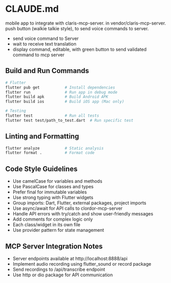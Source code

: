 # CLAUDE.md

mobile app to integrate with claris-mcp-server. in vendor/claris-mcp-server.
push button (walkie talkie style), to send voice commands to server.
  - send voice command to Server
  - wait to receive text translation
  - display command, editable, with green button to send validated command to mcp server



## Build and Run Commands
```bash
# Flutter
flutter pub get           # Install dependencies
flutter run               # Run app in debug mode
flutter build apk         # Build Android APK
flutter build ios         # Build iOS app (Mac only)

# Testing
flutter test              # Run all tests
flutter test test/path_to_test.dart  # Run specific test
```

## Linting and Formatting
```bash
flutter analyze           # Static analysis
flutter format .          # Format code
```

## Code Style Guidelines
- Use camelCase for variables and methods
- Use PascalCase for classes and types
- Prefer final for immutable variables
- Use strong typing with Flutter widgets
- Group imports: Dart, Flutter, external packages, project imports
- Use async/await for API calls to clordor-mcp-server
- Handle API errors with try/catch and show user-friendly messages
- Add comments for complex logic only
- Each class/widget in its own file
- Use provider pattern for state management

## MCP Server Integration Notes
- Server endpoints available at http://localhost:8888/api
- Implement audio recording using flutter_sound or record package
- Send recordings to /api/transcribe endpoint
- Use http or dio package for API communication
